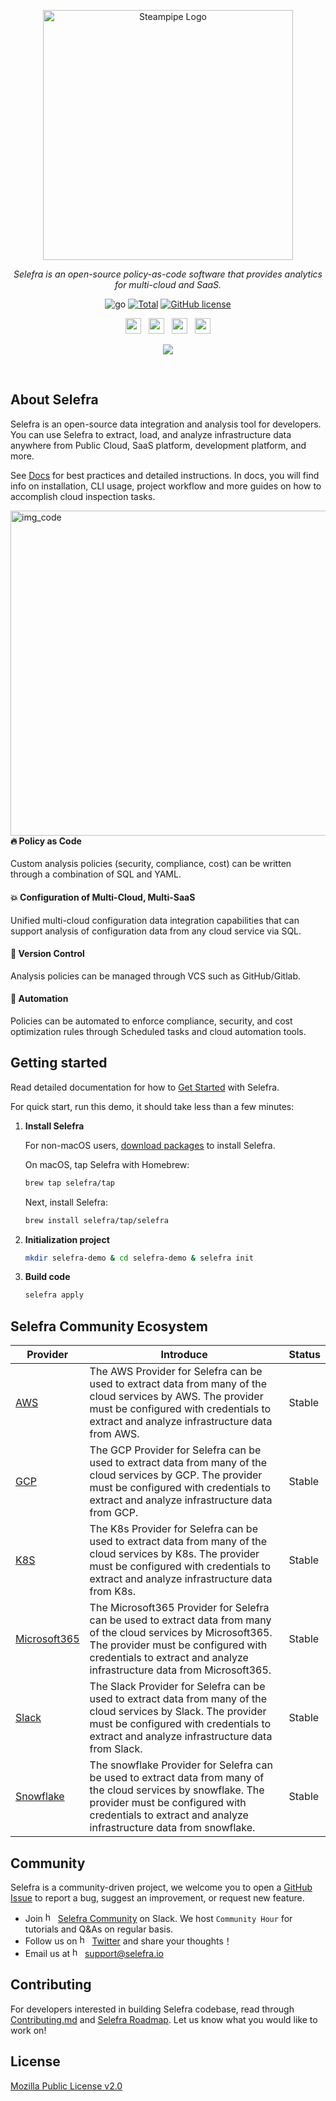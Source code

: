 <!-- Your Title -->
<p align="center">
<a href="https://www.selefra.io/" target="_blank">
<picture><source media="(prefers-color-scheme: dark)" srcset="https://user-images.githubusercontent.com/124020340/225567784-61adb5e7-06ae-402a-9907-69c1e6f1aa9e.png"><source media="(prefers-color-scheme: light)" srcset="https://user-images.githubusercontent.com/124020340/224677116-44ae9c6c-a543-4813-9ef3-c7cbcacd2fbe.png"><img width="400px" alt="Steampipe Logo" src="https://user-images.githubusercontent.com/124020340/224677116-44ae9c6c-a543-4813-9ef3-c7cbcacd2fbe.png"></picture>
<a/>
</p>

<!-- Description -->
  <p align="center">
    <i>Selefra is an open-source policy-as-code software that provides analytics for multi-cloud and SaaS.</i>
  </p>
  
  <!-- Badges -->
<p align="center">   
<img alt="go" src="https://img.shields.io/badge/go-1.19-1E90FF"></a>
<a href="https://github.com/selefra/selefra"><img alt="Total" src="https://img.shields.io/github/downloads/selefra/selefra/total?logo=github"></a>
<a href="https://github.com/selefra/selefra/blob/master/LICENSE"><img alt="GitHub license" src="https://img.shields.io/github/license/selefra/selefra?style=social"></a>
  </p>
  
  <!-- Badges -->
  <p align="center">
<a href="https://selefra.io/community/join"><img src="https://img.shields.io/badge/-Slack-424549?style=social&logo=Slack" height=25></a>
    &nbsp;
    <a href="https://twitter.com/SelefraCorp"><img src="https://img.shields.io/badge/-Twitter-red?style=social&logo=twitter" height=25></a>
    &nbsp;
    <a href="https://www.reddit.com/r/Selefra"><img src="https://img.shields.io/badge/-Reddit-red?style=social&logo=reddit" height=25></a>
    &nbsp;
    <a href="https://selefra.medium.com/"><img src="https://img.shields.io/badge/-Medium-red?style=social&logo=medium" height=25></a>

  </p>
  
<p align="center">
  <img src="https://user-images.githubusercontent.com/124020340/225897757-188f1a50-2efa-4a9e-9199-7cb7f68485be.png">
</p>
<br/>

<!-- About Selefra -->

## About Selefra

Selefra is an open-source data integration and analysis tool for developers. You can use Selefra to extract, load, and analyze infrastructure data anywhere from Public Cloud, SaaS platform, development platform, and more.

See [Docs](https://selefra.io/docs/introduction) for best practices and detailed instructions. In docs, you will find info on installation, CLI usage, project workflow and more guides on how to accomplish cloud inspection tasks.


<img align="right" width="520" alt="img_code" src="https://user-images.githubusercontent.com/124020340/225893407-40e5df4a-7ddd-439c-b5fc-f6d1dfac68bf.png">

#### 🔥 Policy as Code

Custom analysis policies (security, compliance, cost) can be written through a combination of SQL and YAML.

#### 💥 Configuration of Multi-Cloud, Multi-SaaS

Unified multi-cloud configuration data integration capabilities that can support analysis of configuration data from any cloud service via SQL.

#### 🌟 Version Control

Analysis policies can be managed through VCS such as GitHub/Gitlab.

#### 🥤 Automation

Policies can be automated to enforce compliance, security, and cost optimization rules through Scheduled tasks and cloud automation tools.

## Getting started

Read detailed documentation for how to [Get Started](https://selefra.io/docs/get-started/) with Selefra.

For quick start, run this demo, it should take less than a few minutes:

1. **Install Selefra**

    For non-macOS users, [download packages](https://github.com/selefra/selefra/releases) to install Selefra.

    On macOS, tap Selefra with Homebrew:

    ```bash
    brew tap selefra/tap
    ```

    Next, install Selefra:

    ```bash
    brew install selefra/tap/selefra
    ```

2. **Initialization project**

    ```bash
    mkdir selefra-demo & cd selefra-demo & selefra init
    ```

3. **Build code**

    ```bash
    selefra apply 
    ```
    
## Selefra Community Ecosystem









 Provider | Introduce | Status |
 | --------| ----- | ------ |
 | [AWS](https://www.selefra.io/docs/providers-connector/aws)|The AWS Provider for Selefra can be used to extract data from many of the cloud services by AWS. The provider must be configured with credentials to extract and analyze infrastructure data from AWS. | Stable |
| [GCP](https://www.selefra.io/docs/providers-connector/gcp)|The GCP Provider for Selefra can be used to extract data from many of the cloud services by GCP. The provider must be configured with credentials to extract and analyze infrastructure data from GCP. | Stable |
| [K8S](https://www.selefra.io/docs/providers-connector/k8s)|The K8s Provider for Selefra can be used to extract data from many of the cloud services by K8s. The provider must be configured with credentials to extract and analyze infrastructure data from K8s. | Stable |
| [Microsoft365](https://www.selefra.io/docs/providers-connector/microsoft365)| The Microsoft365 Provider for Selefra can be used to extract data from many of the cloud services by Microsoft365. The provider must be configured with credentials to extract and analyze infrastructure data from Microsoft365.    | Stable |
| [Slack](https://www.selefra.io/docs/providers-connector/slack)|  The Slack Provider for Selefra can be used to extract data from many of the cloud services by Slack. The provider must be configured with credentials to extract and analyze infrastructure data from Slack.   | Stable |
| [Snowflake](https://www.selefra.io/docs/providers-connector/snowflake)|  The snowflake Provider for Selefra can be used to extract data from many of the cloud services by snowflake. The provider must be configured with credentials to extract and analyze infrastructure data from snowflake.   | Stable |

## Community

Selefra is a community-driven project, we welcome you to open a [GitHub Issue](https://github.com/selefra/selefra/issues/new/choose) to report a bug, suggest an improvement, or request new feature.

-  Join <a href="https://selefra.io/community/join"><img height="16" alt="humanitarian" src="https://user-images.githubusercontent.com/124020340/225563969-3f3d4c45-fb3f-4932-831d-01ab9e59c921.png"></a> [Selefra Community](https://selefra.io/community/join) on Slack. We host `Community Hour` for tutorials and Q&As on regular basis.
-  Follow us on <a href="https://twitter.com/SelefraCorp"><img height="16" alt="humanitarian" src="https://user-images.githubusercontent.com/124020340/225564426-82f5afbc-5638-4123-871d-fec6fdc6457f.png"></a> [Twitter](https://twitter.com/SelefraCorp) and share your thoughts！
-  Email us at <a href="support@selefra.io"><img height="16" alt="humanitarian" src="https://user-images.githubusercontent.com/124020340/225564710-741dc841-572f-4cde-853c-5ebaaf4d3d3c.png"></a>&nbsp;support@selefra.io

## Contributing

For developers interested in building Selefra codebase, read through [Contributing.md](https://github.com/selefra/selefra/blob/main/CONTRIBUTING.md) and [Selefra Roadmap](https://github.com/orgs/selefra/projects/1).
Let us know what you would like to work on!

## License

[Mozilla Public License v2.0](https://github.com/selefra/selefra/blob/main/LICENSE)
